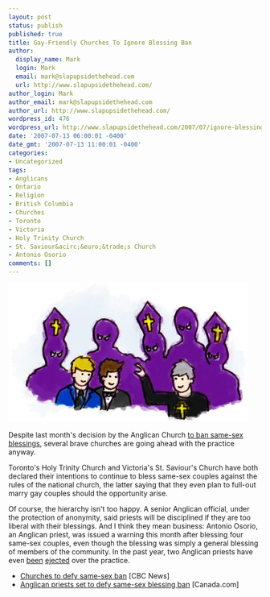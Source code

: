 ```yaml
---
layout: post
status: publish
published: true
title: Gay-Friendly Churches To Ignore Blessing Ban
author:
  display_name: Mark
  login: Mark
  email: mark@slapupsidethehead.com
  url: http://www.slapupsidethehead.com/
author_login: Mark
author_email: mark@slapupsidethehead.com
author_url: http://www.slapupsidethehead.com/
wordpress_id: 476
wordpress_url: http://www.slapupsidethehead.com/2007/07/ignore-blessing-ban/
date: '2007-07-13 06:00:01 -0400'
date_gmt: '2007-07-13 11:00:01 -0400'
categories:
- Uncategorized
tags:
- Anglicans
- Ontario
- Religion
- British Columbia
- Churches
- Toronto
- Victoria
- Holy Trinity Church
- St. Saviour&acirc;&euro;&trade;s Church
- Antonio Osorio
comments: []
---
```

![Brave Anglicans](/wp-content/media/2007/07/brave-anglicans.jpg)

Despite last month's decision by the Anglican Church [to ban same-sex blessings](http://www.slapupsidethehead.com/2007/06/anglican-mixed-message/ "Even though they don't have any problem with gays, of course..."), several brave churches are going ahead with the practice anyway.

Toronto's Holy Trinity Church and Victoria's St. Saviour's Church have both declared their intentions to continue to bless same-sex couples against the rules of the national church, the latter saying that they even plan to full-out marry gay couples should the opportunity arise.

Of course, the hierarchy isn't too happy. A senior Anglican official, under the protection of anonymity, said priests will be disciplined if they are too liberal with their blessings. And I think they mean business: Antonio Osorio, an Anglican priest, was issued a warning this month after blessing four same-sex couples, even though the blessing was simply a general blessing of members of the community. In the past year, two Anglican priests have even [been](http://www.slapupsidethehead.com/2007/03/another-priest-fired/ "WWJD?") [ejected](http://www.slapupsidethehead.com/2006/10/church-suspends-archibishop/ "What a loving gesture...") over the practice.

- [Churches to defy same-sex ban](http://www.canada.com/edmontonjournal/news/story.html?id=1ceb9c94-e0c0-406f-86a1-8c44b421c0c7) [CBC News]
- [Anglican priests set to defy same-sex blessing ban](http://www.canada.com/topics/news/national/story.html?id=550bc4c2-fa3b-4625-ab43-d998df441b05&k=94454) [Canada.com]
